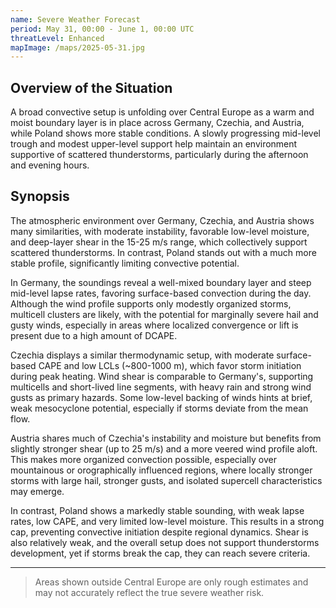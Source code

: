 ```yaml
---
name: Severe Weather Forecast
period: May 31, 00:00 - June 1, 00:00 UTC
threatLevel: Enhanced
mapImage: /maps/2025-05-31.jpg
---
```


## Overview of the Situation

A broad convective setup is unfolding over Central Europe as a warm and moist boundary layer is in place across Germany, Czechia, and Austria, while Poland shows more stable conditions. A slowly progressing mid-level trough and modest upper-level support help maintain an environment supportive of scattered thunderstorms, particularly during the afternoon and evening hours.

## Synopsis

The atmospheric environment over Germany, Czechia, and Austria shows many similarities, with moderate instability, favorable low-level moisture, and deep-layer shear in the 15-25 m/s range, which collectively support scattered thunderstorms. In contrast, Poland stands out with a much more stable profile, significantly limiting convective potential.

In Germany, the soundings reveal a well-mixed boundary layer and steep mid-level lapse rates, favoring surface-based convection during the day. Although the wind profile supports only modestly organized storms, multicell clusters are likely, with the potential for marginally severe hail and gusty winds, especially in areas where localized convergence or lift is present due to a high amount of DCAPE.

Czechia displays a similar thermodynamic setup, with moderate surface-based CAPE and low LCLs (~800-1000 m), which favor storm initiation during peak heating. Wind shear is comparable to Germany's, supporting multicells and short-lived line segments, with heavy rain and strong wind gusts as primary hazards. Some low-level backing of winds hints at brief, weak mesocyclone potential, especially if storms deviate from the mean flow.

Austria shares much of Czechia's instability and moisture but benefits from slightly stronger shear (up to 25 m/s) and a more veered wind profile aloft. This makes more organized convection possible, especially over mountainous or orographically influenced regions, where locally stronger storms with large hail, stronger gusts, and isolated supercell characteristics may emerge.

In contrast, Poland shows a markedly stable sounding, with weak lapse rates, low CAPE, and very limited low-level moisture. This results in a strong cap, preventing convective initiation despite regional dynamics. Shear is also relatively weak, and the overall setup does not support thunderstorms development, yet if storms break the cap, they can reach severe criteria.

---

> Areas shown outside Central Europe are only rough estimates and may not accurately reflect the true severe weather risk.